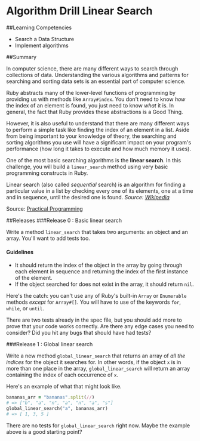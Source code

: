 # Algorithm Drill Linear Search

##Learning Competencies

* Search a Data Structure
* Implement algorithms

##Summary

In computer science, there are many different ways to search through collections of data. Understanding the various algorithms and patterns for searching and sorting data sets is an essential part of computer science.

Ruby abstracts many of the lower-level functions of programming by providing us with methods like `Array#index`. You don't need to know *how* the index of an element is found, you just need to know *what* it is. In general, the fact that Ruby provides these abstractions is a Good Thing.

However, it is also useful to understand that there are many different ways to perform a simple task like finding the index of an element in a list. Aside from being important to your knowledge of theory, the searching and sorting algorithms you use will have a significant impact on your program's performance (how long it takes to execute and how much memory it uses).

One of the most basic searching algorithms is the **linear search**.  In this challenge, you will build a `linear_search` method using very basic programming constructs in Ruby.

Linear search (also called *sequential* search) is an algorithm for finding a particular value in a list by checking every one of its elements, one at a time and in sequence, until the desired one is found. *Source: [Wikipedia](http://en.wikipedia.org/wiki/Linear_search)*

Source: [Practical Programming](http://pragprog.com/book/gwpy/practical-programming)


##Releases
###Release 0 : Basic linear search

Write a method `linear_search` that takes two arguments: an object and an array. You'll want to add tests too.

#### Guidelines

 * It should return the index of the object in the array by going through each element in sequence and returning the index of the first instance of the element.
 * If the object searched for does not exist in the array, it should return `nil`.

Here's the catch: you can't use any of Ruby's built-in `Array` or `Enumerable` methods *except* for `Array#[]`.  You will have to use of the keywords `for`, `while`, or `until`.

There are two tests already in the spec file, but you should add more to prove that your code works correctly. Are there any edge cases you need to consider? Did you hit any bugs that should have had tests?

###Release 1 : Global linear search

Write a new method `global_linear_search` that returns an array of *all the indices* for the object it searches for.  In other words, if the object `x` is in more than one place in the array, `global_linear_search` will return an array containing the index of each occurrence of `x`.

Here's an example of what that might look like.

```ruby
bananas_arr = "bananas".split(//)
# => ["b", "a", "n", "a", "n", "a", "s"]
global_linear_search("a", bananas_arr)
# => [ 1, 3, 5 ]
```

There are no tests for `global_linear_search` right now. Maybe the example above is a good starting point?
